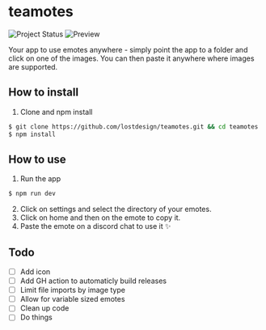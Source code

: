# teamotes
![Project Status](https://img.shields.io/badge/Status-WIP%20🚧-orange)
![Preview](https://github.com/lostdesign/teamotes/blob/master/src/assets/teamotes.png?raw=true)

Your app to use emotes anywhere - simply point the app to a folder and click on one of the images.
You can then paste it anywhere where images are supported.

## How to install
1. Clone and npm install
```bash
$ git clone https://github.com/lostdesign/teamotes.git && cd teamotes
$ npm install
```
## How to use
1. Run the app
```bash
$ npm run dev
```
2. Click on settings and select the directory of your emotes.
3. Click on home and then on the emote to copy it.
4. Paste the emote on a discord chat to use it :sparkles:


## Todo
- [ ] Add icon
- [ ] Add GH action to automaticly build releases
- [ ] Limit file imports by image type
- [ ] Allow for variable sized emotes
- [ ] Clean up code
- [ ] Do things
